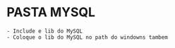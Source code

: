 # PASTA MYSQL

    - Include e lib do MySQL
    - Coloque o lib do MySQL no path do windowns tambem
